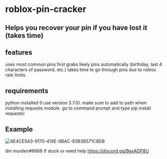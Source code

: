 # roblox-pin-cracker

Helps you recover your pin if you have lost it (takes time)
-------------------------
features
----------------------------
uses most common pins first
grabs likely pins automatically (birthday, last 4 characters of password, etc.)
takes time to go through pins due to roblox rate limits

requirements
------------------------
python installed (I use version 3.7.0). make sure to add to path when installing
requests module. go to command prompt and type pip install requests!

Example
-------------
![4E4CE5A3-9170-419E-9BAC-93B38571C8DB](https://github.com/ThursdayGG/Roblox-Pinn-Cracker/assets/131311161/d654a62d-f80d-439b-b38b-89de76deab39)

dm murden#6666 if stuck or need help
https://discord.gg/BexADP8U
